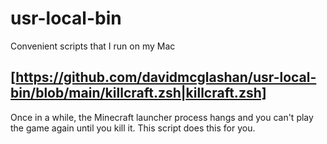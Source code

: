 # usr-local-bin
Convenient scripts that I run on my Mac

## [https://github.com/davidmcglashan/usr-local-bin/blob/main/killcraft.zsh|killcraft.zsh]
Once in a while, the Minecraft launcher process hangs and you can't play the game again until you kill it. This script does this for you.